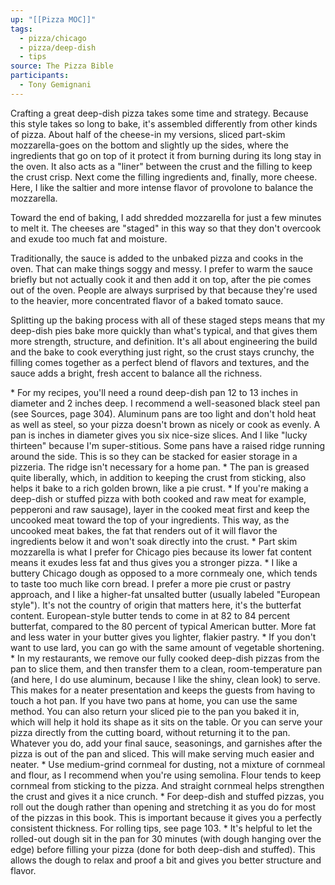 ```yaml
---
up: "[[Pizza MOC]]"
tags:
  - pizza/chicago
  - pizza/deep-dish
  - tips
source: The Pizza Bible
participants:
  - Tony Gemignani
---
```

Crafting a great deep-dish pizza takes some time and strategy. Because this style takes so long to bake, it's assembled differently from other kinds of pizza. About half of the cheese-in my versions, sliced part-skim mozzarella-goes on the bottom and slightly up the sides, where the ingredients that go on top of it protect it from burning during its long stay in the oven. It also acts as a "liner" between the crust and the filling to keep the crust crisp. Next come the filling ingredients and, finally, more cheese. Here, I like the saltier and more intense flavor of provolone to balance the mozzarella.

Toward the end of baking, I add shredded mozzarella for just a few minutes to melt it. The cheeses are "staged" in this way so that they don't overcook and exude too much fat and moisture.

Traditionally, the sauce is added to the unbaked pizza and cooks in the oven. That can make things soggy and messy. I prefer to warm the sauce briefly but not actually cook it and then add it on top, after the pie comes out of the oven. People are always surprised by that because they're used to the heavier, more concentrated flavor of a baked tomato sauce.

Splitting up the baking process with all of these staged steps means that my deep-dish pies bake more quickly than what's typical, and that gives them more strength, structure, and definition. It's all about engineering the build and the bake to cook everything just right, so the crust stays crunchy, the filling comes together as a perfect blend of flavors and textures, and the sauce adds a bright, fresh accent to balance all the richness.

﻿﻿* For my recipes, you'll need a round deep-dish pan 12 to 13 inches in diameter and 2 inches deep. I recommend a well-seasoned black steel pan (see Sources, page 304). Aluminum pans are too light and don't hold heat as well as steel, so your pizza doesn't brown as nicely or cook as evenly. A pan is inches in diameter gives you six nice-size slices. And I like "lucky thirteen" because I'm super-stitious. Some pans have a raised ridge running around the side. This is so they can be stacked for easier storage in a pizzeria. The ridge isn't necessary for a home pan.
﻿﻿* The pan is greased quite liberally, which, in addition to keeping the crust from sticking, also helps it bake to a rich golden brown, like a pie crust.
﻿﻿* If you're making a deep-dish or stuffed pizza with both cooked and raw meat for example, pepperoni and raw sausage), layer in the cooked meat first and keep the uncooked meat toward the top of your ingredients. This way, as the uncooked meat bakes, the fat that renders out of it will flavor the ingredients below it and won't soak directly into the crust.
﻿﻿* Part skim mozzarella is what I prefer for Chicago pies because its lower fat content means it exudes less fat and thus gives you a stronger pizza.
﻿﻿* I ﻿﻿like a buttery Chicago dough as opposed to a more cornmealy one, which tends to taste too much like corn bread. I prefer a more pie crust or pastry approach, and I like a higher-fat unsalted butter (usually labeled "European style"). It's not the country of origin that matters here, it's the butterfat content. European-style butter tends to come in at 82 to 84 percent butterfat, compared to the 80 percent of typical American butter. More fat and less water in your butter gives you lighter, flakier pastry.
﻿﻿* ﻿﻿If you don't want to use lard, you can go with the same amount of vegetable shortening.
﻿﻿* ﻿﻿In my restaurants, we remove our fully cooked deep-dish pizzas from the pan to slice them, and then transfer them to a clean, room-temperature pan (and here, I do use aluminum, because I like the shiny, clean look) to serve. This makes for a neater presentation and keeps the guests from having to touch a hot pan. If you have two pans at home, you can use the same method. You can also return your sliced pie to the pan you baked it in, which will help it hold its shape as it sits on the table. Or you can serve your pizza directly from the cutting board, without returning it to the pan. Whatever you do, add your final sauce, seasonings, and garnishes after the pizza is out of the pan and sliced. This will make serving much easier and neater.
﻿﻿* ﻿﻿Use medium-grind cornmeal for dusting, not a mixture of cornmeal and flour, as I recommend when you're using semolina. Flour tends to keep cornmeal from sticking to the pizza. And straight cornmeal helps strengthen the crust and gives it a nice crunch.
﻿﻿* ﻿﻿For deep-dish and stuffed pizzas, you roll out the dough rather than opening and stretching it as you do for most of the pizzas in this book. This is important because it gives you a perfectly consistent thickness. For rolling tips, see page 103.
﻿﻿* ﻿﻿It's helpful to let the rolled-out dough sit in the pan for 30 minutes (with dough hanging over the edge) before filling your pizza (done for both deep-dish and stuffed). This allows the dough to relax and proof a bit and gives you better structure and flavor.